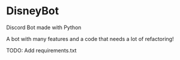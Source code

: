 # DisneyBot
Discord Bot made with Python

A bot with many features and a code that needs a lot of refactoring! 

TODO: Add requirements.txt
